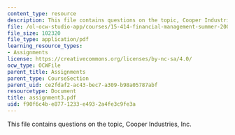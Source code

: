 ```yaml
---
content_type: resource
description: This file contains questions on the topic, Cooper Industries, Inc.
file: /ol-ocw-studio-app/courses/15-414-financial-management-summer-2003/f90f6c4be8771233e4932a4fe3c9fe3a_assignment3.pdf
file_size: 102320
file_type: application/pdf
learning_resource_types:
- Assignments
license: https://creativecommons.org/licenses/by-nc-sa/4.0/
ocw_type: OCWFile
parent_title: Assignments
parent_type: CourseSection
parent_uid: ce2fdaf2-ac43-bec7-a309-b98a05787abf
resourcetype: Document
title: assignment3.pdf
uid: f90f6c4b-e877-1233-e493-2a4fe3c9fe3a
---
```

This file contains questions on the topic, Cooper Industries, Inc.